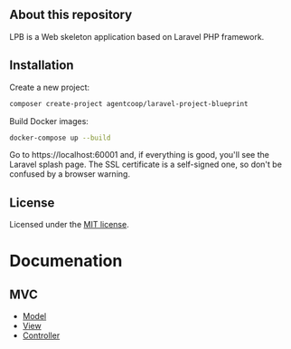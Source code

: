 ## About this repository
LPB is a Web skeleton application based on Laravel PHP framework.

## Installation
Create a new project:
```bash
composer create-project agentcoop/laravel-project-blueprint
```
Build Docker images:
```bash
docker-compose up --build
```
Go to https://localhost:60001 and, if everything is good, you'll see the Laravel splash page. The SSL certificate is a
self-signed one, so don't be confused by a browser warning.

## License
Licensed under the [MIT license](https://opensource.org/licenses/MIT).

# Documenation

## MVC
* [Model](docs/model.md)
* [View](docs/view.md)
* [Controller](docs/controller.md)
